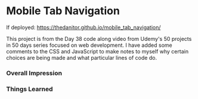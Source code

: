# Mobile Tab Navigation

If deployed: https://thedanitor.github.io/mobile_tab_navigation/

This project is from the Day 38 code along video from Udemy's 50 projects in 50 days series focused on web development. I have added some comments to the CSS and JavaScript to make notes to myself why certain choices are being made and what particular lines of code do.

### Overall Impression


### Things Learned
